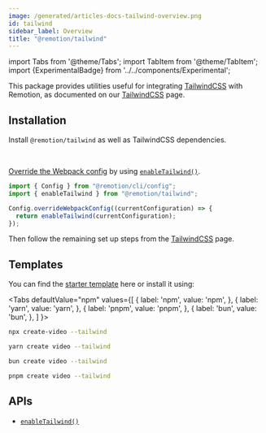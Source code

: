 ```yaml
---
image: /generated/articles-docs-tailwind-overview.png
id: tailwind
sidebar_label: Overview
title: "@remotion/tailwind"
---
```


import Tabs from '@theme/Tabs';
import TabItem from '@theme/TabItem';
import {ExperimentalBadge} from '../../components/Experimental';

This package provides utilities useful for integrating [TailwindCSS](https://tailwindcss.com/) with Remotion, as documented on our [TailwindCSS](/docs/tailwind) page.

## Installation

Install `@remotion/tailwind` as well as TailwindCSS dependencies.

<Installation pkg="@remotion/renderer"/>

<br/>

[Override the Webpack config](/docs/webpack) by using [`enableTailwind()`](/docs/tailwind/enable-tailwind).

```ts twoslash title="remotion.config.ts"
import { Config } from "@remotion/cli/config";
import { enableTailwind } from "@remotion/tailwind";

Config.overrideWebpackConfig((currentConfiguration) => {
  return enableTailwind(currentConfiguration);
});
```

Then follow the remaining set up steps from the [TailwindCSS](/docs/tailwind) page.

## Templates

You can find the [starter template](https://github.com/remotion-dev/template-tailwind) here or install it using:

<Tabs
defaultValue="npm"
values={[
{ label: 'npm', value: 'npm', },
{ label: 'yarn', value: 'yarn', },
{ label: 'pnpm', value: 'pnpm', },
{ label: 'bun', value: 'bun', },
]
}>
<TabItem value="npm">

```bash
npx create-video --tailwind
```

  </TabItem>

  <TabItem value="yarn">

```bash
yarn create video --tailwind
```

  </TabItem>
    <TabItem value="bun">

```bash
bun create video --tailwind
```

  </TabItem>
  <TabItem value="pnpm">

```bash
pnpm create video --tailwind
```

  </TabItem>

</Tabs>

## APIs

- [`enableTailwind()`](/docs/tailwind/enable-tailwind)
